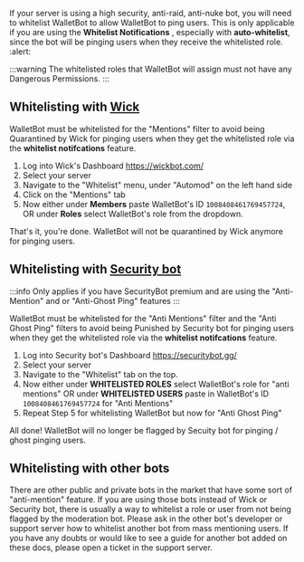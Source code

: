If your server is using a high security, anti-raid, anti-nuke bot, you will need to whitelist WalletBot to allow WalletBot to ping users. This is only applicable if you are using the **Whitelist Notifications** , especially with **auto-whitelist**, since the bot will be pinging users when they receive the whitelisted role. :alert:

:::warning
The whitelisted roles that WalletBot will assign must not have any Dangerous Permissions.
:::

## Whitelisting with [Wick](https://wickbot.com/)

WalletBot must be whitelisted for the "Mentions" filter to avoid being Quarantined by Wick for pinging users when they get the whitelisted role via the **whitelist notifcations** feature.

1. Log into Wick's Dashboard https://wickbot.com/
2. Select your server 
3. Navigate to the "Whitelist" menu,  under "Automod" on the left hand side
4. Click on the "Mentions" tab
5. Now either under **Members** paste WalletBot's ID `1008408461769457724`, OR under **Roles** select WalletBot's role from the dropdown.

That's it, you're done. WalletBot will not be quarantined by Wick anymore for pinging users.

## Whitelisting with [Security bot](https://securitybot.gg/)

:::info
Only applies if you have SecurityBot premium and are using the "Anti-Mention" and or "Anti-Ghost Ping" features
:::

WalletBot must be whitelisted for the "Anti Mentions" filter and the "Anti Ghost Ping" filters to avoid being Punished by Security bot for pinging users when they get the whitelisted role via the **whitelist notifcations** feature.

1. Log into Security bot's Dashboard https://securitybot.gg/
2. Select your server
3. Navigate to the "Whitelist" tab on the top.
4. Now either under **WHITELISTED ROLES** select WalletBot's role for "anti mentions" OR under **WHITELISTED USERS** paste in WalletBot's ID `1008408461769457724` for "Anti Mentions"
5. Repeat Step 5 for whitelisting WalletBot but now for "Anti Ghost Ping"

All done! WalletBot will no longer be flagged by Secuity bot for pinging / ghost pinging users.

## Whitelisting with other bots

There are other public and private bots in the market that have some sort of "anti-mention" feature. If you are using those bots instead of Wick or Security bot, there is usually a way to whitelist a role or user from not being flagged by the moderation bot. Please ask in the other bot's developer or support server how to whitelist another bot from mass mentioning users. If you have any doubts or would like to see a guide for another bot added on these docs, please open a ticket in the support server. 
